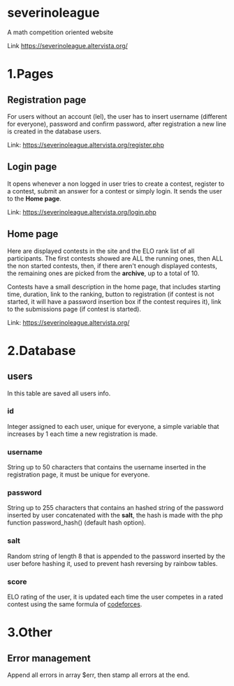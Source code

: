 # severinoleague
A math competition oriented website

Link https://severinoleague.altervista.org/

# 1.Pages 

## Registration page 
For users without an account (lel), the user has to insert username (different for everyone), password and confirm password, after registration a new line is created in the database users.

Link: https://severinoleague.altervista.org/register.php


## Login page
It opens whenever a non logged in user tries to create a contest, register to a contest, submit an answer for a contest or simply login. It sends the user to the **Home page**.

Link: https://severinoleague.altervista.org/login.php

## Home page 
Here are displayed contests in the site and the ELO rank list of all participants. The first contests showed are ALL the running ones, then ALL the non started contests, then, if there aren't enough displayed contests, the remaining ones are picked from the **archive**, up to a total of 10.

Contests have a small description in the home page, that includes starting time, duration, link to the ranking, button to registration (if contest is not started, it will have a password insertion box if the contest requires it), link to the submissions page (if contest is started).

Link: https://severinoleague.altervista.org/

# 2.Database

## users
In this table are saved all users info.
### id
Integer assigned to each user, unique for everyone, a simple variable that increases by 1 each time a new registration is made.
### username
String up to 50 characters that contains the username inserted in the registration page, it must be unique for everyone.
### password
String up to 255 characters that contains an hashed string of the password inserted by user concatenated with the **salt**, the hash is made with the php function password_hash() (default hash option).
### salt
Random string of length 8 that is appended to the password inserted by the user before hashing it, used to prevent hash reversing by rainbow tables.  
### score
ELO rating of the user, it is updated each time the user competes in a rated contest using the same formula of  [codeforces](https://codeforces.com/blog/entry/20762).
# 3.Other

## Error management
Append all errors in array $err, then stamp all errors at the end.

